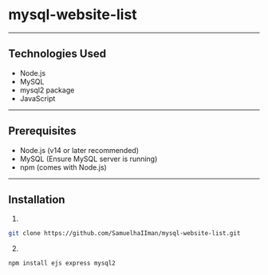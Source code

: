 # mysql-website-list

---

## Technologies Used
- Node.js
- MySQL
- mysql2 package
- JavaScript

---

## Prerequisites
- Node.js (v14 or later recommended)
- MySQL (Ensure MySQL server is running)
- npm (comes with Node.js)

---

## Installation
1. 
```bash
git clone https://github.com/SamuelhaIIman/mysql-website-list.git
```
2. 
```bash
npm install ejs express mysql2
```
